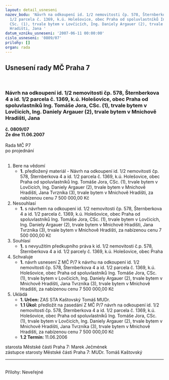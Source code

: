 ```yaml
---
layout: detail_usneseni
nazev_bodu: 'Návrh na odkoupení id. 1/2 nemovitosti čp. 578, Šternberkova 4 a id.
  1/2 parcela č. 1369, k.ú. Holešovice, obec Praha od spoluvlastníků Ing. Tomáše Jora,
  CSc. (1), trvale bytem v Lovčicích, Ing. Daniely Argauer (2), trvale bytem v Mnichově
  Hradišti, Jana '
datum_vzniku_usneseni: '2007-06-11 00:00:00'
cislo_usneseni: '0809/07'
prilohy: []
organ: rada
---
```

<div id="ucUsn_pList" class="usn">
	<span><h2>Usnesení rady MČ Praha 7 </h2>
<br></span><div class="standBody">
<span><h3>Návrh na odkoupení id. 1/2 nemovitosti čp. 578, Šternberkova 4 a id. 1/2 parcela č. 1369, k.ú. Holešovice, obec Praha od spoluvlastníků Ing. Tomáše Jora, CSc. (1), trvale bytem v Lovčicích, Ing. Daniely Argauer (2), trvale bytem v Mnichově Hradišti, Jana </h3></span><div class="center">
		<strong>č. 0809/07</strong><br>
	</div>
<div class="center">
		<strong>Ze dne 11.06.2007</strong><br><br>
	</div>Rada MČ P7<br> po projednání<br><br><ol>
<li>Bere na vědomí<ul><li>
<strong>1.</strong> předložený materiál - Návrh na odkoupení id. 1/2 nemovitosti čp. 578, Šternberkova 4 a id. 1/2 parcela č. 1369, k.ú. Holešovice, obec Praha od spoluvlastníků Ing. Tomáše Jora, CSc. (1), trvale bytem v Lovčicích, Ing. Daniely Argauer (2), trvale bytem v Mnichově Hradišti, Jana Tvrzníka (3), trvale bytem v Mnichově Hradišti, za nabízenou cenu 7 500 000,00 Kč</li></ul>
</li>
<li>Nesouhlasí<ul><li>
<strong>1.</strong> s návrhem na odkoupení id. 1/2 nemovitosti čp. 578, Šternberkova 4 a id. 1/2 parcela č. 1369, k.ú. Holešovice, obec Praha od spoluvlastníků Ing. Tomáše Jora, CSc. (1), trvale bytem v Lovčicích, Ing. Daniely Argauer (2), trvale bytem v Mnichově Hradišti, Jana Tvrzníka (3), trvale bytem v Mnichově Hradišti, za nabízenou cenu 7 500 000,00 Kč</li></ul>
</li>
<li>Souhlasí<ul><li>
<strong>1.</strong> s nevyužitím předkupního práva k id. 1/2 nemovitosti č.p. 578, Šternberkova 4 a id. 1/2 parcely č. 1369, k.ú. Holešovice, obec Praha</li></ul>
</li>
<li>Schvaluje<ul><li>
<strong>1.</strong> návrh usnesení Z MČ P/7 k návrhu na odkoupení id. 1/2 nemovitosti čp. 578, Šternberkova 4 a id. 1/2 parcela č. 1369, k.ú. Holešovice, obec Praha od spoluvlastníků Ing. Tomáše Jora, CSc. (1), trvale bytem v Lovčicích, Ing. Daniely Argauer (2), trvale bytem v Mnichově Hradišti, Jana Tvrzníka (3), trvale bytem v Mnichově Hradišti, za nabízenou cenu 7 500 000,00 Kč </li></ul>
</li>
<li>Ukládá<ul>
<li>
<strong>1. Určen: </strong>ZAS STA Kaštovský Tomáš MUDr.</li>
<li>
<strong>1.1 Úkol: </strong>předložit na zasedání  Z MČ P/7  návrh na odkoupení id. 1/2 nemovitosti čp. 578, Šternberkova 4 a id. 1/2 parcela č. 1369, k.ú. Holešovice, obec Praha od spoluvlastníků Ing. Tomáše Jora, CSc. (1), trvale bytem v Lovčicích, Ing. Daniely Argauer (2), trvale bytem v Mnichově Hradišti, Jana Tvrzníka (3), trvale bytem v Mnichově Hradišti, za nabízenou cenu 7 500 000,00 Kč </li>
<li>
<strong>1.2 Termín: </strong>11.06.2006</li>
</ul>
</li>
</ol>starosta Městské části Praha 7: Marek Ječmének<br>zástupce starosty Městské části Praha 7: MUDr. Tomáš Kaštovský <hr>
<br>Přílohy: Neveřejné</div>
</div>